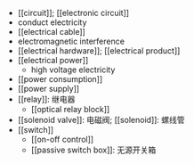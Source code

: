 - [[circuit]]; [[electronic circuit]]
- conduct electricity
- [[electrical cable]]
- electromagnetic interference
- [[electrical hardware]]; [[electrical product]]
- [[electrical power]]
    - high voltage electricity
- [[power consumption]]
- [[power supply]]
- [[relay]]: 继电器
    - [[optical relay block]]
- [[solenoid valve]]: 电磁阀; [[solenoid]]: 螺线管
- [[switch]]
    - [[on-off control]]
    - [[passive switch box]]: 无源开关箱
